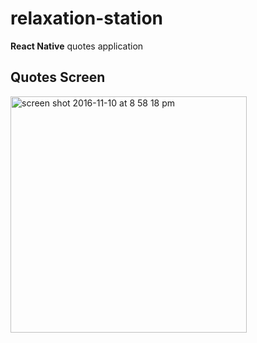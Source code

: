 # relaxation-station
**React Native** quotes application

## Quotes Screen

<img width="378" alt="screen shot 2016-11-10 at 8 58 18 pm" src="https://cloud.githubusercontent.com/assets/9251327/20192039/731699c4-a788-11e6-916c-3a6ec2dd8fcb.png">

